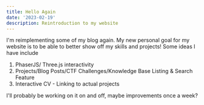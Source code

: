 ```yaml
---
title: Hello Again
date: '2023-02-19'
description: Reintroduction to my website
---
```


I'm reimplementing some of my blog again. 
My new personal goal for my website is to be able to better show off my 
skills and projects! Some ideas I have include

1. PhaserJS/ Three.js interactivity
2. Projects/Blog Posts/CTF Challenges/Knowledge Base Listing & Search Feature
3. Interactive CV - Linking to actual projects

I'll probably be working on it on and off, maybe improvements once a week?
